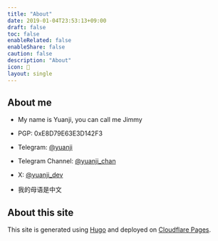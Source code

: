 ```yaml
---
title: "About"
date: 2019-01-04T23:53:13+09:00
draft: false
toc: false
enableRelated: false
enableShare: false
caution: false
description: "About"
icon: 🙏
layout: single
---
```


## About me

- My name is Yuanji, you can call me Jimmy

- PGP: 0xE8D79E63E3D142F3

- Telegram: [@yuanji](https://t.me/yuanji)

- Telegram Channel: [@yuanji_chan](https://t.me/yuanji_chan)

- X: [@yuanji_dev](https://x.com/intent/follow?screen_name=yuanji_dev)

- 我的母语是中文

## About this site

This site is generated using [Hugo](https://gohugo.io/) and deployed on [Cloudflare Pages](https://pages.cloudflare.com/).
